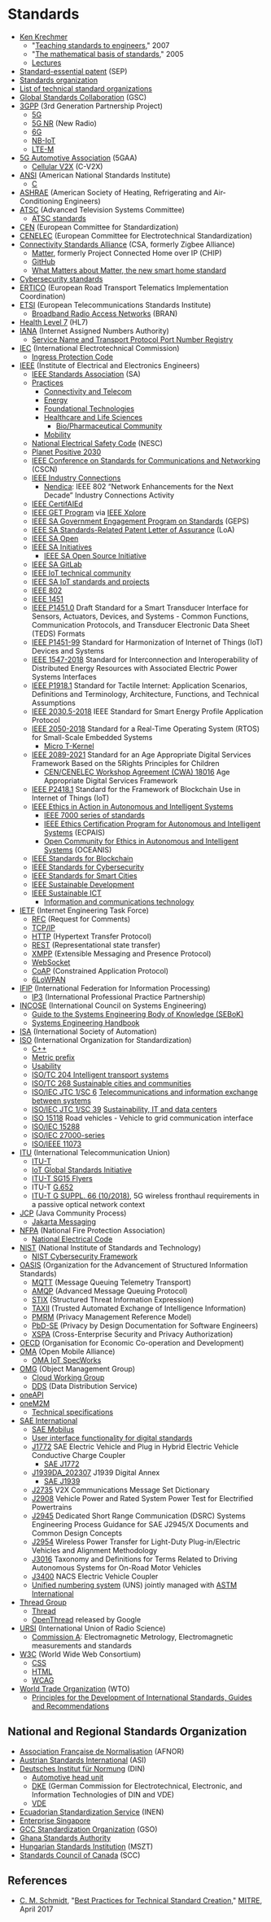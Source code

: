 # Standards
* [Ken Krechmer](https://www.isology.com/kens-bio/)
  * "[Teaching standards to engineers](https://www.academia.edu/1450419/Teaching_standards_to_engineers)," 2007
  * "[The mathematical basis of standards](https://www.academia.edu/1450425/The_mathematical_basis_of_standards)," 2005
  * [Lectures](https://www.isology.com/lectures-by-ken-krechmer/)
* [Standard-essential patent](https://en.wikipedia.org/wiki/Essential_patent) (SEP)
* [Standards organization](https://en.wikipedia.org/wiki/Standards_organization)
* [List of technical standard organizations](https://en.wikipedia.org/wiki/List_of_technical_standard_organizations)
* [Global Standards Collaboration](https://en.wikipedia.org/wiki/Global_Standards_Collaboration) (GSC)
* [3GPP](https://en.wikipedia.org/wiki/3GPP) (3rd Generation Partnership Project)
  * [5G](https://en.wikipedia.org/wiki/5G)
  * [5G NR](https://en.wikipedia.org/wiki/5G_NR) (New Radio)
  * [6G](https://en.wikipedia.org/wiki/6G_(network))
  * [NB-IoT](https://en.wikipedia.org/wiki/Narrowband_IoT)
  * [LTE-M](https://en.wikipedia.org/wiki/LTE-M)
* [5G Automotive Association](https://en.wikipedia.org/wiki/5G_Automotive_Association) (5GAA)
  * [Cellular V2X](https://en.wikipedia.org/wiki/Cellular_V2X) (C-V2X)
* [ANSI](https://en.wikipedia.org/wiki/American_National_Standards_Institute) (American National Standards Institute)
  * [C](https://en.wikipedia.org/wiki/C_(programming_language))
* [ASHRAE](https://en.wikipedia.org/wiki/ASHRAE) (American Society of Heating, Refrigerating and Air-Conditioning Engineers)
* [ATSC](https://www.atsc.org/) (Advanced Television Systems Committee)
  * [ATSC standards](https://en.wikipedia.org/wiki/ATSC_standards)
* [CEN](https://en.wikipedia.org/wiki/European_Committee_for_Standardization) (European Committee for Standardization)
* [CENELEC](https://en.wikipedia.org/wiki/European_Committee_for_Electrotechnical_Standardization) (European Committee for Electrotechnical Standardization)
* [Connectivity Standards Alliance](https://en.wikipedia.org/wiki/Connectivity_Standards_Alliance) (CSA, formerly Zigbee Alliance)
  * [Matter](https://en.wikipedia.org/wiki/Matter_(standard)), formerly Project Connected Home over IP (CHIP)
  * [GitHub](https://github.com/project-chip/connectedhomeip)
  * [What Matters about Matter, the new smart home standard](https://www.theverge.com/22832127/matter-smart-home-products-thread-wifi-explainer)
* [Cybersecurity standards](https://en.wikipedia.org/wiki/Cybersecurity_standards)
* [ERTICO](https://en.wikipedia.org/wiki/ERTICO) (European Road Transport Telematics Implementation Coordination)
* [ETSI](https://en.wikipedia.org/wiki/ETSI) (European Telecommunications Standards Institute)
  * [Broadband Radio Access Networks](https://www.etsi.org/committee/bran) (BRAN)
* [Health Level 7](https://en.wikipedia.org/wiki/Health_Level_7) (HL7)
* [IANA](https://en.wikipedia.org/wiki/Internet_Assigned_Numbers_Authority) (Internet Assigned Numbers Authority)
  * [Service Name and Transport Protocol Port Number Registry](https://www.iana.org/assignments/service-names-port-numbers/service-names-port-numbers.xhtml)
* [IEC](https://en.wikipedia.org/wiki/International_Electrotechnical_Commission) (International Electrotechnical Commission)
  * [Ingress Protection Code](https://en.wikipedia.org/wiki/IP_Code)
* [IEEE](https://en.wikipedia.org/wiki/Institute_of_Electrical_and_Electronics_Engineers) (Institute of Electrical and Electronics Engineers)
  * [IEEE Standards Association](https://standards.ieee.org/) (SA)
  * [Practices](https://standards.ieee.org/practices/)
    * [Connectivity and Telecom](https://standards.ieee.org/practices/connectivity-telecom/index.html)
    * [Energy](https://standards.ieee.org/practices/energy/index.html)
    * [Foundational Technologies](https://standards.ieee.org/practices/foundational/index.html)
    * [Healthcare and Life Sciences](https://standards.ieee.org/practices/healthcare-life-sciences/index.html)
      * [Bio/Pharmaceutical Community](https://standards.ieee.org/practices/healthcare-life-sciences/bio-pharma.html)
    * [Mobility](https://standards.ieee.org/practices/mobility/index.html)
  * [National Electrical Safety Code](https://en.wikipedia.org/wiki/National_Electrical_Safety_Code) (NESC)
  * [Planet Positive 2030](https://sagroups.ieee.org/planetpositive2030/)
  * [IEEE Conference on Standards for Communications and Networking](https://ieeexplore.ieee.org/xpl/conhome/1810404/all-proceedings) (CSCN)
  * [IEEE Industry Connections](https://standards.ieee.org/industry-connections/)
    * [Nendica](https://1.ieee802.org/802-nendica/): IEEE 802 “Network Enhancements for the Next Decade” Industry Connections Activity
  * [IEEE CertifAIEd](https://engagestandards.ieee.org/ieeecertifaied.html)
  * [IEEE GET Program](https://standards.ieee.org/products-services/ieee-get-program.html) via [IEEE Xplore](https://ieeexplore.ieee.org/browse/standards/get-program/page)
  * [IEEE SA Government Engagement Program on Standards](https://standards.ieee.org/about/intl/government-engagement-program/) (GEPS)
  * [IEEE SA Standards-Related Patent Letter of Assurance](https://standards.ieee.org/about/sasb/patcom/patents/) (LoA)
  * [IEEE SA Open](https://saopen.ieee.org/)
  * [IEEE SA Initiatives](https://standards.ieee.org/initiatives/)
    * [IEEE SA Open Source Initiative](https://standards.ieee.org/initiatives/opensource/)
  * [IEEE SA GitLab](https://opensource.ieee.org/)
  * [IEEE IoT technical community](https://iot.ieee.org/)
  * [IEEE SA IoT standards and projects](https://standards.ieee.org/initiatives/iot/)
  * [IEEE 802](https://en.wikipedia.org/wiki/IEEE_802)
  * [IEEE 1451](https://en.wikipedia.org/wiki/IEEE_1451)
  * [IEEE P1451.0](https://standards.ieee.org/ieee/1451.0/11001/) Draft Standard for a Smart Transducer Interface for Sensors, Actuators, Devices, and Systems - Common Functions, Communication Protocols, and Transducer Electronic Data Sheet (TEDS) Formats
  * [IEEE P1451-99](https://standards.ieee.org/ieee/1451.99/10355/) Standard for Harmonization of Internet of Things (IoT) Devices and Systems
  * [IEEE 1547-2018](https://standards.ieee.org/ieee/1547/5915/) Standard for Interconnection and Interoperability of Distributed Energy Resources with Associated Electric Power Systems Interfaces
  * [IEEE P1918.1](https://standards.ieee.org/ieee/1918.1/6721/) Standard for Tactile Internet: Application Scenarios, Definitions and Terminology, Architecture, Functions, and Technical Assumptions
  * [IEEE 2030.5-2018](https://standards.ieee.org/ieee/2030.5/5897/) IEEE Standard for Smart Energy Profile Application Protocol
  * [IEEE 2050-2018](https://standards.ieee.org/ieee/2050/7178/) Standard for a Real-Time Operating System (RTOS) for Small-Scale Embedded Systems
    * [Micro T-Kernel](https://en.wikipedia.org/wiki/Micro_T-Kernel)
  * [IEEE 2089-2021](https://standards.ieee.org/ieee/2089/7633/) Standard for an Age Appropriate Digital Services Framework Based on the 5Rights Principles for Children
    * [CEN/CENELEC Workshop Agreement (CWA) 18016](https://www.cencenelec.eu/news-and-events/news/2023/eninthespotlight/2023-09-14-cwa-18016-children-protection-online/) Age Appropriate Digital Services Framework
  * [IEEE P2418.1](https://standards.ieee.org/ieee/2418.1/10460/) Standard for the Framework of Blockchain Use in Internet of Things (IoT)
  * [IEEE Ethics in Action in Autonomous and Intelligent Systems](https://ethicsinaction.ieee.org/)
    * [IEEE 7000 series of standards](https://ethicsinaction.ieee.org/p7000/)
    * [IEEE Ethics Certification Program for Autonomous and Intelligent Systems](https://standards.ieee.org/industry-connections/ecpais/) (ECPAIS)
    * [Open Community for Ethics in Autonomous and Intelligent Systems](https://ethicsstandards.org/) (OCEANIS)
  * [IEEE Standards for Blockchain](https://blockchain.ieee.org/standards)
  * [IEEE Standards for Cybersecurity](https://engagestandards.ieee.org/cybersecurity.html)
  * [IEEE Standards for Smart Cities](https://engagestandards.ieee.org/smart-cities.html)
  * [IEEE Sustainable Development](https://standards.ieee.org/featured/sustainable-development/)
  * [IEEE Sustainable ICT](https://sustainableict.ieee.org/)
    * [Information and communications technology](https://en.wikipedia.org/wiki/Information_and_communications_technology)
* [IETF](https://en.wikipedia.org/wiki/Internet_Engineering_Task_Force) (Internet Engineering Task Force)
  * [RFC](https://en.wikipedia.org/wiki/Request_for_Comments) (Request for Comments)
  * [TCP/IP](https://en.wikipedia.org/wiki/Internet_protocol_suite)
  * [HTTP](https://en.wikipedia.org/wiki/Hypertext_Transfer_Protocol) (Hypertext Transfer Protocol)
  * [REST](https://en.wikipedia.org/wiki/Representational_state_transfer) (Representational state transfer)
  * [XMPP](https://en.wikipedia.org/wiki/XMPP) (Extensible Messaging and Presence Protocol)
  * [WebSocket](https://en.wikipedia.org/wiki/WebSocket)
  * [CoAP](https://en.wikipedia.org/wiki/Constrained_Application_Protocol) (Constrained Application Protocol)
  * [6LoWPAN](https://en.wikipedia.org/wiki/6LoWPAN)
* [IFIP](https://en.wikipedia.org/wiki/International_Federation_for_Information_Processing) (International Federation for Information Processing)
  * [IP3](https://www.ipthree.org/) (International Professional Practice Partnership)
* [INCOSE](https://en.wikipedia.org/wiki/International_Council_on_Systems_Engineering) (International Council on Systems Engineering)
  * [Guide to the Systems Engineering Body of Knowledge (SEBoK)](https://www.incose.org/products-and-publications/se-body-of-knowledge)
  * [Systems Engineering Handbook](https://www.incose.org/products-and-publications/se-handbook)
* [ISA](https://en.wikipedia.org/wiki/International_Society_of_Automation) (International Society of Automation)
* [ISO](https://en.wikipedia.org/wiki/International_Organization_for_Standardization) (International Organization for Standardization)
  * [C++](https://en.wikipedia.org/wiki/C%2B%2B)
  * [Metric prefix](https://en.wikipedia.org/wiki/Metric_prefix)
  * [Usability](https://en.wikipedia.org/wiki/Usability)
  * [ISO/TC 204 Intelligent transport systems](https://www.iso.org/committee/54706.html)
  * [ISO/TC 268 Sustainable cities and communities](https://www.iso.org/committee/656906.html)
  * [ISO/IEC JTC 1/SC 6](https://en.wikipedia.org/wiki/ISO/IEC_JTC_1/SC_6) [Telecommunications and information exchange between systems](https://www.iso.org/committee/45072.html)
  * [ISO/IEC JTC 1/SC 39](https://en.wikipedia.org/wiki/ISO/IEC_JTC_1/SC_39) [Sustainability, IT and data centers](https://www.iso.org/committee/654019.html)
  * [ISO 15118](https://en.wikipedia.org/wiki/ISO_15118) Road vehicles - Vehicle to grid communication interface
  * [ISO/IEC 15288](https://en.wikipedia.org/wiki/ISO/IEC_15288) 
  * [ISO/IEC 27000-series](https://en.wikipedia.org/wiki/ISO/IEC_27000-series)
  * [ISO/IEEE 11073](https://en.wikipedia.org/wiki/ISO/IEEE_11073)
* [ITU](https://en.wikipedia.org/wiki/International_Telecommunication_Union) (International Telecommunication Union)
  * [ITU-T](https://en.wikipedia.org/wiki/ITU-T)
  * [IoT Global Standards Initiative](https://www.itu.int/en/ITU-T/gsi/iot/)
  * [ITU-T SG15 Flyers](https://www.itu.int/en/ITU-T/studygroups/2022-2024/15/Pages/flyers.aspx)
  * ITU-T [G.652](https://en.wikipedia.org/wiki/G.652)
  * [ITU-T G SUPPL. 66 (10/2018)](https://www.itu.int/itu-t/recommendations/rec.aspx?rec=13826), 5G wireless fronthaul requirements in a passive optical network context
* [JCP](https://en.wikipedia.org/wiki/Java_Community_Process) (Java Community Process)
  * [Jakarta Messaging](https://en.wikipedia.org/wiki/Jakarta_Messaging)
* [NFPA](https://en.wikipedia.org/wiki/National_Fire_Protection_Association) (National Fire Protection Association)
  * [National Electrical Code](https://en.wikipedia.org/wiki/National_Electrical_Code)
* [NIST](https://en.wikipedia.org/wiki/National_Institute_of_Standards_and_Technology) (National Institute of Standards and Technology)
  * [NIST Cybersecurity Framework](https://en.wikipedia.org/wiki/NIST_Cybersecurity_Framework)
* [OASIS](https://en.wikipedia.org/wiki/OASIS_(organization)) (Organization for the Advancement of Structured Information Standards)
  * [MQTT](https://en.wikipedia.org/wiki/MQTT) (Message Queuing Telemetry Transport)
  * [AMQP](https://en.wikipedia.org/wiki/Advanced_Message_Queuing_Protocol) (Advanced Message Queuing Protocol)
  * [STIX](https://oasis-open.github.io/cti-documentation/stix/intro.html) (Structured Threat Information Expression) 
  * [TAXII](https://oasis-open.github.io/cti-documentation/taxii/intro.html) (Trusted Automated Exchange of Intelligence Information)
  * [PMRM](https://www.oasis-open.org/committees/tc_home.php?wg_abbrev=pmrm) (Privacy Management Reference Model)
  * [PbD-SE](https://www.oasis-open.org/committees/tc_home.php?wg_abbrev=pbd-se) (Privacy by Design Documentation for Software Engineers)
  * [XSPA](https://www.oasis-open.org/committees/tc_home.php?wg_abbrev=xspa) (Cross-Enterprise Security and Privacy Authorization)
* [OECD](https://en.wikipedia.org/wiki/OECD) (Organisation for Economic Co-operation and Development)
* [OMA](https://en.wikipedia.org/wiki/Open_Mobile_Alliance) (Open Mobile Alliance)
  * [OMA IoT SpecWorks](https://omaspecworks.org/what-is-oma-specworks/iot/)
* [OMG](https://en.wikipedia.org/wiki/Object_Management_Group) (Object Management Group)
  * [Cloud Working Group](https://www.omg.org/cloud/)
  * [DDS](https://en.wikipedia.org/wiki/Data_Distribution_Service) (Data Distribution Service)
* [oneAPI](https://en.wikipedia.org/wiki/OneAPI_(compute_acceleration))
* [oneM2M](https://en.wikipedia.org/wiki/OneM2M)
  * [Technical specifications](https://www.onem2m.org/technical)
* [SAE International](https://en.wikipedia.org/wiki/SAE_International)
  * [SAE Mobilus](https://saemobilus.sae.org/)
  * [User interface functionality for digital standards](https://patents.google.com/patent/US11520470B2/)
  * [J1772](https://www.sae.org/standards/content/j1772_201710/) SAE Electric Vehicle and Plug in Hybrid Electric Vehicle Conductive Charge Coupler
    * [SAE J1772](https://en.wikipedia.org/wiki/SAE_J1772)
  * [J1939DA_202307](https://www.sae.org/standards/content/j1939da_202307/) J1939 Digital Annex
    * [SAE J1939](https://en.wikipedia.org/wiki/SAE_J1939)
  * [J2735](https://www.sae.org/standards/content/j2735_202211/) V2X Communications Message Set Dictionary
  * [J2908](https://www.sae.org/standards/content/j2908_202301/) Vehicle Power and Rated System Power Test for Electrified Powertrains
  * [J2945](https://www.sae.org/standards/content/j2945_201712/) Dedicated Short Range Communication (DSRC) Systems Engineering Process Guidance for SAE J2945/X Documents and Common Design Concepts
  * [J2954](https://www.sae.org/standards/content/j2954_202010/) Wireless Power Transfer for Light-Duty Plug-in/Electric Vehicles and Alignment Methodology
  * [J3016](https://www.sae.org/standards/content/j3016_202104) Taxonomy and Definitions for Terms Related to Driving Autonomous Systems for On-Road Motor Vehicles
  * [J3400](https://www.sae.org/standards/content/j3400/) NACS Electric Vehicle Coupler
  * [Unified numbering system](https://en.wikipedia.org/wiki/Unified_numbering_system) (UNS) jointly managed with [ASTM International](https://en.wikipedia.org/wiki/ASTM_International)
* [Thread Group](https://www.threadgroup.org/) 
  * [Thread](https://en.wikipedia.org/wiki/Thread_(network_protocol))
  * [OpenThread](https://openthread.io/) released by Google
* [URSI](https://en.wikipedia.org/wiki/International_Union_of_Radio_Science) (International Union of Radio Science)
  * [Commission A](https://www.ursi.org/commission.php?id=A): Electromagnetic Metrology, Electromagnetic measurements and standards
* [W3C](https://en.wikipedia.org/wiki/World_Wide_Web_Consortium) (World Wide Web Consortium)
  * [CSS](https://en.wikipedia.org/wiki/CSS)
  * [HTML](https://en.wikipedia.org/wiki/HTML)
  * [WCAG](https://en.wikipedia.org/wiki/Web_Content_Accessibility_Guidelines)
* [World Trade Organization](https://en.wikipedia.org/wiki/World_Trade_Organization) (WTO)
  * [Principles for the Development of International Standards, Guides and Recommendations](https://www.wto.org/english/tratop_e/tbt_e/principles_standards_tbt_e.htm)
## National and Regional Standards Organization
* [Association Française de Normalisation](https://en.wikipedia.org/wiki/AFNOR) (AFNOR)
* [Austrian Standards International](https://en.wikipedia.org/wiki/Austrian_Standards_International) (ASI)
* [Deutsches Institut für Normung](https://en.wikipedia.org/wiki/Deutsches_Institut_f%C3%BCr_Normung) (DIN)
  * [Automotive head unit](https://en.wikipedia.org/wiki/Automotive_head_unit)
  * [DKE](https://en.wikipedia.org/wiki/German_Commission_for_Electrotechnical,_Electronic,_and_Information_Technologies_of_DIN_and_VDE) (German Commission for Electrotechnical, Electronic, and Information Technologies of DIN and VDE)
  * [VDE](https://en.wikipedia.org/wiki/VDE_e.V.)
* [Ecuadorian Standardization Service](https://es.wikipedia.org/wiki/Servicio_Ecuatoriano_de_Normalizaci%C3%B3n) (INEN)
* [Enterprise Singapore](https://en.wikipedia.org/wiki/Enterprise_Singapore)
* [GCC Standardization Organization](https://en.wikipedia.org/wiki/GCC_Standardization_Organization) (GSO)
* [Ghana Standards Authority](https://en.wikipedia.org/wiki/Ghana_Standards_Authority)
* [Hungarian Standards Institution](http://www.mszt.hu/) (MSZT)
* [Standards Council of Canada](https://en.wikipedia.org/wiki/Standards_Council_of_Canada) (SCC)
## References
* [C. M. Schmidt](https://www.linkedin.com/in/charles-schmidt-789396a), "[Best Practices for Technical Standard Creation](https://www.mitre.org/sites/default/files/publications/17-1332-best-practices-for-technical-standard-creation.pdf)," [MITRE](https://en.wikipedia.org/wiki/Mitre_Corporation), April 2017
